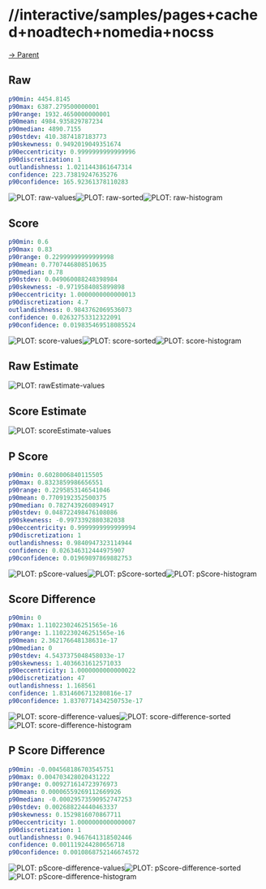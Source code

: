 
# //interactive/samples/pages+cached+noadtech+nomedia+nocss

[→ Parent](../..)


## Raw


```yaml
p90min: 4454.8145
p90max: 6387.279500000001
p90range: 1932.4650000000001
p90mean: 4984.935829787234
p90median: 4890.7155
p90stdev: 410.3874187183773
p90skewness: 0.9492019049351674
p90eccentricity: 0.9999999999999996
p90discretization: 1
outlandishness: 1.0211443861647314
confidence: 223.73819247635276
p90confidence: 165.92361378110283

```

![PLOT: raw-values](./raw/values.svg)![PLOT: raw-sorted](./raw/sorted.svg)![PLOT: raw-histogram](./raw/histogram.svg)
## Score


```yaml
p90min: 0.6
p90max: 0.83
p90range: 0.22999999999999998
p90mean: 0.7707446808510635
p90median: 0.78
p90stdev: 0.049060088248398984
p90skewness: -0.9719584085899898
p90eccentricity: 1.0000000000000013
p90discretization: 4.7
outlandishness: 0.9843762069536073
confidence: 0.02632753312322091
p90confidence: 0.019835469518085524

```

![PLOT: score-values](./score/values.svg)![PLOT: score-sorted](./score/sorted.svg)![PLOT: score-histogram](./score/histogram.svg)
## Raw Estimate

![PLOT: rawEstimate-values](./rawEstimate/values.svg)
## Score Estimate

![PLOT: scoreEstimate-values](./scoreEstimate/values.svg)
## P Score


```yaml
p90min: 0.6028006840115505
p90max: 0.8323859986656551
p90range: 0.2295853146541046
p90mean: 0.7709192352500375
p90median: 0.7827439260894917
p90stdev: 0.048722498476108086
p90skewness: -0.9973392880382038
p90eccentricity: 0.9999999999999994
p90discretization: 1
outlandishness: 0.9840947323114944
confidence: 0.026346312444975907
p90confidence: 0.01969897869882753

```

![PLOT: pScore-values](./pScore/values.svg)![PLOT: pScore-sorted](./pScore/sorted.svg)![PLOT: pScore-histogram](./pScore/histogram.svg)
## Score Difference


```yaml
p90min: 0
p90max: 1.1102230246251565e-16
p90range: 1.1102230246251565e-16
p90mean: 2.362176648138631e-17
p90median: 0
p90stdev: 4.5437375048458033e-17
p90skewness: 1.4036631612571033
p90eccentricity: 1.0000000000000022
p90discretization: 47
outlandishness: 1.168561
confidence: 1.8314606713280816e-17
p90confidence: 1.8370771434250753e-17

```

![PLOT: score-difference-values](./score-difference/values.svg)![PLOT: score-difference-sorted](./score-difference/sorted.svg)![PLOT: score-difference-histogram](./score-difference/histogram.svg)
## P Score Difference


```yaml
p90min: -0.004568186703545751
p90max: 0.004703428020431222
p90range: 0.009271614723976973
p90mean: 0.00006559269112669926
p90median: -0.00029573590952747253
p90stdev: 0.002688224440463337
p90skewness: 0.1529816070867711
p90eccentricity: 1.0000000000000007
p90discretization: 1
outlandishness: 0.9467641318502446
confidence: 0.001119244280656718
p90confidence: 0.0010868752146674572

```

![PLOT: pScore-difference-values](./pScore-difference/values.svg)![PLOT: pScore-difference-sorted](./pScore-difference/sorted.svg)![PLOT: pScore-difference-histogram](./pScore-difference/histogram.svg)
